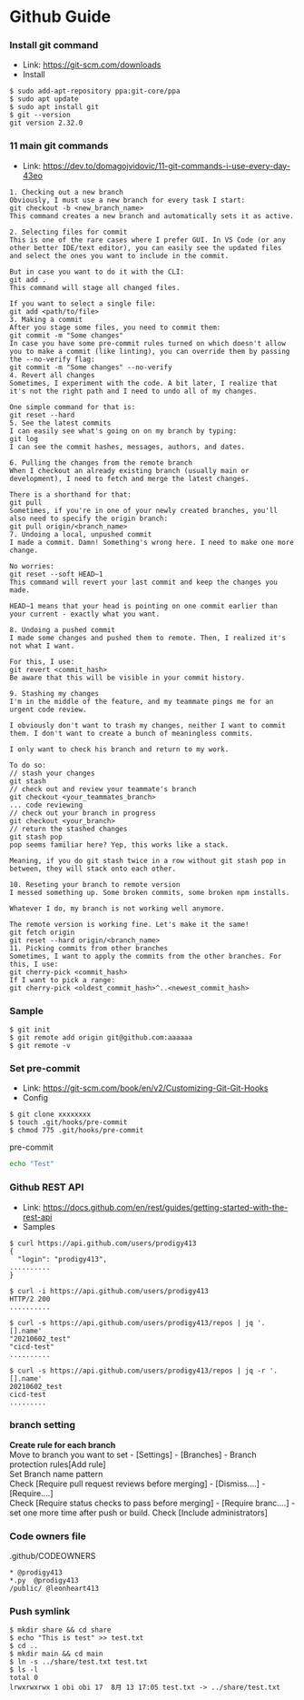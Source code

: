 # Github Guide
### Install git command
- Link: https://git-scm.com/downloads
- Install

~~~
$ sudo add-apt-repository ppa:git-core/ppa
$ sudo apt update
$ sudo apt install git
$ git --version
git version 2.32.0
~~~

### 11 main git commands
- Link: https://dev.to/domagojvidovic/11-git-commands-i-use-every-day-43eo<br>

~~~
1. Checking out a new branch
Obviously, I must use a new branch for every task I start:
git checkout -b <new_branch_name>
This command creates a new branch and automatically sets it as active.

2. Selecting files for commit
This is one of the rare cases where I prefer GUI. In VS Code (or any other better IDE/text editor), you can easily see the updated files and select the ones you want to include in the commit.

But in case you want to do it with the CLI:
git add .
This command will stage all changed files.

If you want to select a single file:
git add <path/to/file>
3. Making a commit
After you stage some files, you need to commit them:
git commit -m "Some changes"
In case you have some pre-commit rules turned on which doesn't allow you to make a commit (like linting), you can override them by passing the --no-verify flag:
git commit -m "Some changes" --no-verify
4. Revert all changes
Sometimes, I experiment with the code. A bit later, I realize that it's not the right path and I need to undo all of my changes.

One simple command for that is:
git reset --hard
5. See the latest commits
I can easily see what's going on on my branch by typing:
git log
I can see the commit hashes, messages, authors, and dates.

6. Pulling the changes from the remote branch
When I checkout an already existing branch (usually main or development), I need to fetch and merge the latest changes.

There is a shorthand for that:
git pull
Sometimes, if you're in one of your newly created branches, you'll also need to specify the origin branch:
git pull origin/<branch_name>
7. Undoing a local, unpushed commit
I made a commit. Damn! Something's wrong here. I need to make one more change.

No worries:
git reset --soft HEAD~1
This command will revert your last commit and keep the changes you made.

HEAD~1 means that your head is pointing on one commit earlier than your current - exactly what you want.

8. Undoing a pushed commit
I made some changes and pushed them to remote. Then, I realized it's not what I want.

For this, I use:
git revert <commit_hash>
Be aware that this will be visible in your commit history.

9. Stashing my changes
I'm in the middle of the feature, and my teammate pings me for an urgent code review.

I obviously don't want to trash my changes, neither I want to commit them. I don't want to create a bunch of meaningless commits.

I only want to check his branch and return to my work.

To do so:
// stash your changes
git stash
// check out and review your teammate's branch
git checkout <your_teammates_branch>
... code reviewing
// check out your branch in progress
git checkout <your_branch>
// return the stashed changes
git stash pop
pop seems familiar here? Yep, this works like a stack.

Meaning, if you do git stash twice in a row without git stash pop in between, they will stack onto each other.

10. Reseting your branch to remote version
I messed something up. Some broken commits, some broken npm installs.

Whatever I do, my branch is not working well anymore.

The remote version is working fine. Let's make it the same!
git fetch origin
git reset --hard origin/<branch_name>
11. Picking commits from other branches
Sometimes, I want to apply the commits from the other branches. For this, I use:
git cherry-pick <commit_hash> 
If I want to pick a range:
git cherry-pick <oldest_commit_hash>^..<newest_commit_hash>
~~~

### Sample

~~~
$ git init
$ git remote add origin git@github.com:aaaaaa
$ git remote -v
~~~

### Set pre-commit
- Link: https://git-scm.com/book/en/v2/Customizing-Git-Git-Hooks
- Config

~~~
$ git clone xxxxxxxx
$ touch .git/hooks/pre-commit
$ chmod 775 .git/hooks/pre-commit
~~~

pre-commit

~~~sh
echo "Test"
~~~

### Github REST API
- Link: https://docs.github.com/en/rest/guides/getting-started-with-the-rest-api
- Samples

~~~
$ curl https://api.github.com/users/prodigy413
{
  "login": "prodigy413",
..........
}

$ curl -i https://api.github.com/users/prodigy413
HTTP/2 200 
..........

$ curl -s https://api.github.com/users/prodigy413/repos | jq '.[].name'
"20210602_test"
"cicd-test"
..........

$ curl -s https://api.github.com/users/prodigy413/repos | jq -r '.[].name'
20210602_test
cicd-test
.........
~~~

### branch setting

<b>Create rule for each branch</b><br>
Move to branch you want to set - [Settings] - [Branches] - Branch protection rules[Add rule]<br>
Set Branch name pattern<br>
Check [Require pull request reviews before merging] - [Dismiss....] - [Require....]<br>
Check [Require status checks to pass before merging] - [Require branc....] - set one more time after push or build.
Check [Include administrators]

### Code owners file

.github/CODEOWNERS
~~~
* @prodigy413
*.py  @prodigy413
/public/ @leonheart413
~~~

### Push symlink
~~~
$ mkdir share && cd share
$ echo "This is test" >> test.txt
$ cd ..
$ mkdir main && cd main
$ ln -s ../share/test.txt test.txt
$ ls -l
total 0
lrwxrwxrwx 1 obi obi 17  8月 13 17:05 test.txt -> ../share/test.txt
~~~
